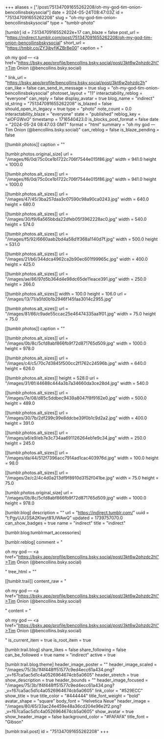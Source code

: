 +++
aliases = ["/post/751347091655262208/oh-my-god-tim-onion-bencollinsbskysocial"]
date = 2024-05-24T08:47:03Z
id = "751347091655262208"
slug = "oh-my-god-tim-onion-bencollinsbskysocial"
type = "tumblr-photo"

[tumblr]
id = 7.513470916552622e+17
can_blaze = false
post_url = "https://indirect.tumblr.com/post/751347091655262208/oh-my-god-tim-onion-bencollinsbskysocial"
short_url = "https://tmblr.co/ZY3jbyfjKZBr8e00"
caption = "<p>oh my god — <a href=\"https://bsky.app/profile/bencollins.bsky.social/post/3kt6w2phzdc2h\">Tim Onion (@bencollins.bsky.social)</a></p>"
link_url = "https://bsky.app/profile/bencollins.bsky.social/post/3kt6w2phzdc2h"
can_like = false
can_send_in_message = true
slug = "oh-my-god-tim-onion-bencollinsbskysocial"
photoset_layout = "11"
interactability_reblog = "everyone"
can_reply = false
display_avatar = true
blog_name = "indirect"
id_string = "751347091655262208"
is_blazed = false
should_open_in_legacy = true
type = "photo"
note_count = 0.0
interactability_blaze = "everyone"
state = "published"
reblog_key = "aiOFGWxO"
timestamp = 1716540423.0
is_blocks_post_format = false
date = "2024-05-24 08:47:03 GMT"
format = "html"
summary = "oh my god — Tim Onion (@bencollins.bsky.social)"
can_reblog = false
is_blaze_pending = false

[[tumblr.photos]]
caption = ""

[tumblr.photos.original_size]
url = "/images/f6/0d/75c0ce1b1722c706f7544e015f86.jpg"
width = 941.0
height = 1000.0

[[tumblr.photos.alt_sizes]]
url = "/images/f6/0d/75c0ce1b1722c706f7544e015f86.jpg"
width = 941.0
height = 1000.0

[[tumblr.photos.alt_sizes]]
url = "/images/47/45/3ba257daa3c07590c98a90ca0243.jpg"
width = 640.0
height = 680.0

[[tumblr.photos.alt_sizes]]
url = "/images/30/f9/6a565bbda22dfeb05f3962228ac0.jpg"
width = 540.0
height = 574.0

[[tumblr.photos.alt_sizes]]
url = "/images/f5/92/6660aab2bd4a58d1f368a1140d7f.jpg"
width = 500.0
height = 531.0

[[tumblr.photos.alt_sizes]]
url = "/images/21/b6/344dca4962ca2b90ec601f99965c.jpg"
width = 400.0
height = 425.0

[[tumblr.photos.alt_sizes]]
url = "/images/ae/86/97d5b364d4e98dc65de11eace391.jpg"
width = 250.0
height = 266.0

[[tumblr.photos.alt_sizes]]
width = 100.0
height = 106.0
url = "/images/13/71/a5fd0b1b2946f145faa3014c2955.jpg"

[[tumblr.photos.alt_sizes]]
url = "/images/81/66/c9ade55ccac25e46474335aa1f01.jpg"
width = 75.0
height = 75.0

[[tumblr.photos]]
caption = ""

[[tumblr.photos.alt_sizes]]
url = "/images/0b/8c/5cfd8abf866fb9f72d871765d509.jpg"
width = 1000.0
height = 978.0

[[tumblr.photos.alt_sizes]]
url = "/images/c4/c5/70c7d3845f500cc2f1762c24596b.jpg"
width = 640.0
height = 626.0

[[tumblr.photos.alt_sizes]]
height = 528.0
url = "/images/31/6f/44688c444a3b7a34660da3ce28d4.jpg"
width = 540.0

[[tumblr.photos.alt_sizes]]
url = "/images/7e/08/d85c5ddbec9439a8047f8f9162e0.jpg"
width = 500.0
height = 489.0

[[tumblr.photos.alt_sizes]]
url = "/images/30/7b/2df299c99e8ddcbe39f0b1c9d2a2.jpg"
width = 400.0
height = 391.0

[[tumblr.photos.alt_sizes]]
url = "/images/a6/e9/eb7e3c734aa691126264eb1e9c34.jpg"
width = 250.0
height = 245.0

[[tumblr.photos.alt_sizes]]
url = "/images/da/44/512f7396acc7914ad1cac403976d.jpg"
width = 100.0
height = 98.0

[[tumblr.photos.alt_sizes]]
url = "/images/2e/c2/4c4d0a213df9f8910d3152f041be.jpg"
width = 75.0
height = 75.0

[tumblr.photos.original_size]
url = "/images/0b/8c/5cfd8abf866fb9f72d871765d509.jpg"
width = 1000.0
height = 978.0

[tumblr.blog]
description = ""
url = "https://indirect.tumblr.com/"
uuid = "t:PgyUJU3SA2Klwyt81UWAwQ"
updated = 1739757070.0
can_show_badges = true
name = "indirect"
title = "indirect"

[tumblr.blog.tumblrmart_accessories]

[tumblr.reblog]
comment = "<p>oh my god — <a href=\"https://bsky.app/profile/bencollins.bsky.social/post/3kt6w2phzdc2h\">Tim Onion (@bencollins.bsky.social)</a></p>"
tree_html = ""

[[tumblr.trail]]
content_raw = "<p>oh my god — <a href=\"https://bsky.app/profile/bencollins.bsky.social/post/3kt6w2phzdc2h\">Tim Onion (@bencollins.bsky.social)</a></p>"
content = "<p>oh my god &mdash; <a href=\"https://bsky.app/profile/bencollins.bsky.social/post/3kt6w2phzdc2h\">Tim Onion (@bencollins.bsky.social)</a></p>"
is_current_item = true
is_root_item = true

[tumblr.trail.blog]
share_likes = false
share_following = false
can_be_followed = true
name = "indirect"
active = true

[tumblr.trail.blog.theme]
header_image_poster = ""
header_image_scaled = "/images/75/3b/1f4f448ff51577c9ed4ecc61a434.png?_v=f67ca5ac5d1c4a0526964674cb5a0605"
header_stretch = true
show_description = true
header_bounds = ""
header_image_focused = "/images/75/3b/1f4f448ff51577c9ed4ecc61a434.png?_v=f67ca5ac5d1c4a0526964674cb5a0605"
link_color = "#529ECC"
show_title = true
title_color = "#444444"
title_font_weight = "bold"
avatar_shape = "square"
body_font = "Helvetica Neue"
header_image = "/images/80/65/33ac24e459e48a36cd204e96e2f2.png?_v=f67ca5ac5d1c4a0526964674cb5a0605"
show_avatar = true
show_header_image = false
background_color = "#FAFAFA"
title_font = "Gibson"

[tumblr.trail.post]
id = "751347091655262208"
+++
